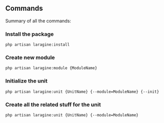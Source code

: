 ## Commands

Summary of all the commands:

### Install the package

`php artisan laragine:install`

### Create new module

`php artisan laragine:module {ModuleName}`

### Initialize the unit

`php artisan laragine:unit {UnitName} {--module=ModuleName} {--init}`

### Create all the related stuff for the unit

`php artisan laragine:unit {UnitName} {--module=ModuleName}`